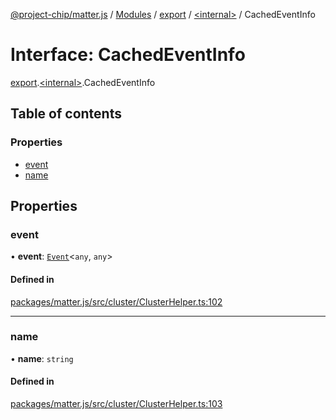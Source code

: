 [@project-chip/matter.js](../README.md) / [Modules](../modules.md) / [export](../modules/export.md) / [\<internal\>](../modules/export._internal_.md) / CachedEventInfo

# Interface: CachedEventInfo

[export](../modules/export.md).[\<internal\>](../modules/export._internal_.md).CachedEventInfo

## Table of contents

### Properties

- [event](export._internal_.CachedEventInfo.md#event)
- [name](export._internal_.CachedEventInfo.md#name)

## Properties

### event

• **event**: [`Event`](../modules/cluster_export.md#event)\<`any`, `any`\>

#### Defined in

[packages/matter.js/src/cluster/ClusterHelper.ts:102](https://github.com/project-chip/matter.js/blob/e87b236f/packages/matter.js/src/cluster/ClusterHelper.ts#L102)

___

### name

• **name**: `string`

#### Defined in

[packages/matter.js/src/cluster/ClusterHelper.ts:103](https://github.com/project-chip/matter.js/blob/e87b236f/packages/matter.js/src/cluster/ClusterHelper.ts#L103)
